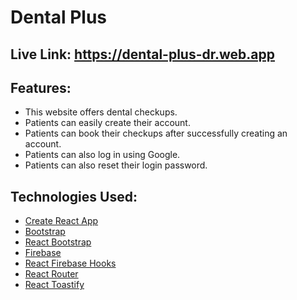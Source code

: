 # Dental Plus

## Live Link: https://dental-plus-dr.web.app

## Features:

- This website offers dental checkups.
- Patients can easily create their account.
- Patients can book their checkups after successfully creating an account.
- Patients can also log in using Google.
- Patients can also reset their login password.

## Technologies Used:

- [Create React App](https://github.com/facebook/create-react-app)
- [Bootstrap](https://getbootstrap.com/)
- [React Bootstrap](https://react-bootstrap.github.io/)
- [Firebase](https://firebase.google.com/)
- [React Firebase Hooks](https://github.com/CSFrequency/react-firebase-hooks)
- [React Router](https://reactrouter.com/docs/en/v6/getting-started/overview)
- [React Toastify](https://www.npmjs.com/package/react-toastify)